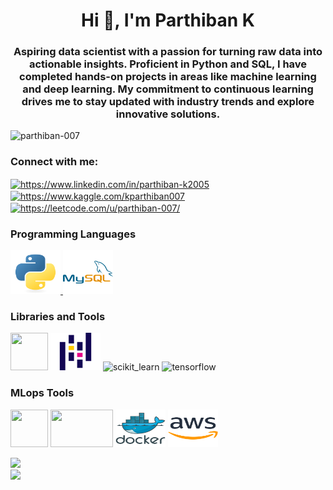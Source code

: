 <h1 align="center">Hi 👋, I'm Parthiban K</h1>
<h3 align="center">Aspiring data scientist with a passion for turning raw data into actionable insights. Proficient in Python and SQL, I
 have completed hands-on projects in areas like machine learning and deep learning. My commitment to continuous
 learning drives me to stay updated with industry trends and explore innovative solutions.</h3>

<p align="left"> <img src="https://komarev.com/ghpvc/?username=parthiban-007&label=Profile%20views&color=0e75b6&style=flat" alt="parthiban-007" /> </p>


<h3 align="left">Connect with me:</h3>
<p align="left">

<a href="https://linkedin.com/in/parthiban-k2005" target="blank"><img align="center" src="https://raw.githubusercontent.com/rahuldkjain/github-profile-readme-generator/master/src/images/icons/Social/linked-in-alt.svg" alt="https://www.linkedin.com/in/parthiban-k2005" height="30" width="40" /></a>
<a href="https://kaggle.com/kparthiban007" target="blank"><img align="center" src="https://raw.githubusercontent.com/rahuldkjain/github-profile-readme-generator/master/src/images/icons/Social/kaggle.svg" alt="https://www.kaggle.com/kparthiban007" height="30" width="40" /></a>
<a href="https://www.leetcode.com/u/parthiban-007/" target="blank"><img align="center" src="https://raw.githubusercontent.com/rahuldkjain/github-profile-readme-generator/master/src/images/icons/Social/leet-code.svg" alt="https://leetcode.com/u/parthiban-007/" height="30" width="40" /></a>
</p>

<h3 align="left">Programming Languages </h3>
<p align="left">
<a href="https://www.python.org" target="_blank" rel="noreferrer"> <img src="https://raw.githubusercontent.com/devicons/devicon/master/icons/python/python-original.svg" alt="python" width="80" height="70"/> </a>
<a href="https://www.mysql.com/" target="_blank" rel="noreferrer"> <img src="https://raw.githubusercontent.com/devicons/devicon/master/icons/mysql/mysql-original-wordmark.svg" alt="mysql" width="80" height="70"/></a> 

</p>
<h3 align="left">Libraries and Tools</h3>
<p align="left">
<img src="https://static-00.iconduck.com/assets.00/file-type-numpy-icon-476x512-106d391z.png" height="60" width="60">
<img src="https://raw.githubusercontent.com/devicons/devicon/2ae2a900d2f041da66e950e4d48052658d850630/icons/pandas/pandas-original.svg" alt="pandas" width="80" height="60"/> 
 <img src="https://upload.wikimedia.org/wikipedia/commons/0/05/Scikit_learn_logo_small.svg" alt="scikit_learn" width="80" height="60"/> 
 <img src="https://www.vectorlogo.zone/logos/tensorflow/tensorflow-icon.svg" alt="tensorflow" width="80" height="60"/> 
</p>
<p >
 <h3 align="left">MLops Tools</h3>
<p align="left">

<img src="https://cdn3.iconfinder.com/data/icons/social-media-2169/24/social_media_social_media_logo_git-512.png"  width="60" height="60" />
<img src="https://i.pinimg.com/originals/dc/24/f9/dc24f9a1a7794327d24aa6c5b8d10da4.png"  width="100" height="60"/>
<img src="https://raw.githubusercontent.com/devicons/devicon/master/icons/docker/docker-original-wordmark.svg" alt="docker" width="80" height="60"/> 
<img src="https://raw.githubusercontent.com/devicons/devicon/master/icons/amazonwebservices/amazonwebservices-original-wordmark.svg" alt="aws" width="80" height="60"/> 
</p>



![](https://github-readme-streak-stats.herokuapp.com/?user=PARTHIBAN-007&theme=dark&hide_border=false)<br/>
![](https://github-readme-stats.vercel.app/api/top-langs/?username=PARTHIBAN-007&theme=dark&hide_border=false&include_all_commits=false&count_private=false&layout=compact)
